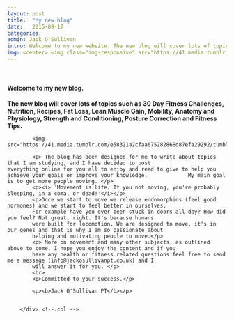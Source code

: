 ```yaml
---
layout: post
title:  "My new blog"
date:   2015-09-17
categories: 
admin: Jack O'Sullivan
intro: Welcome to my new website. The new blog will cover lots of topics such as 30 Day Fitness Challenges, Nutrition, Fat Loss, Lean Muscle Gain, Flexibility, Anatomy and Physiology, Strength and Conditioning, Posture Correction and Fitness Tips.
img: <center> <img class="img-responsive" src="https://41.media.tumblr.com/6aca35f24a5dc315633a824565dc3042/tumblr_nupryoNJLU1rm54z2o1_400.png"></center>
---
```


<br>



<div class="col-lg-11">
            <h4> Welcome to my new blog. </h4>
            <p><b> The new blog will cover lots of topics such as 30 Day Fitness Challenges, Nutrition, Recipes, Fat Loss,               Lean Muscle Gain, Mobility, Anatomy and Physiology, Strength and Conditioning, Posture Correction and Fitness
            Tips.
            </b></p> <!-- End intro -->
            
            <img src="https://41.media.tumblr.com/e58321a2cfaa675282868d87efa29292/tumblr_nu0oq1FuOh1rm54z2o1_1280.jpg">
            
            <p> The blog has been designed for me to write about topics that I am studying, and I have decided to post                   everything online for you all to enjoy and read to give to help you achieve your goals or improve your knowledge.             My main goal is to get more people moving. </p>
            <p><i> 'Movement is life. If you not moving, you're probably sleeping, in a coma, or dead!'</i></p>
            <p>Once we start to move we release endomorphins (feel good hormones) and we start to feel better in ourselves. 
            For example have you ever been stuck in doors all day? How did you feel? Not great, right. It's because humans
            were built for locomotion. We are designed to move, it's in our genes and that is why I am so passionate about 
            helping and motivating people to move.</p>
            <p> More on movement and many other subjects, as outlined above to come. I hope you enjoy the content and if you
            have any health or fitness related questions feel free to send me a message (info@jackosullivanpt.co.uk) and I
            will answer it for you. </p>
            <br>
            <p>Committed to your success,</p>
            
            <p><b>Jack O'Sullivan PT</b></p>
            
 
        </div> <!--.col -->

